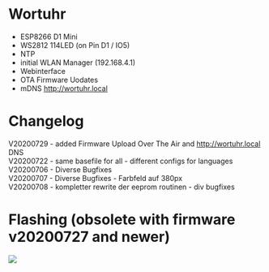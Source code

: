 # Wortuhr

* ESP8266 D1 Mini
* WS2812 114LED (on Pin D1 / IO5)
* NTP
* initial WLAN Manager (192.168.4.1)
* Webinterface
* OTA Firmware Uodates
* mDNS http://wortuhr.local

# Changelog  
V20200729 - added Firmware Upload Over The Air and http://wortuhr.local DNS   
V20200722 - same basefile for all - different configs for languages  
V20200706 - Diverse Bugfixes  
V20200707 - Diverse Bugfixes - Farbfeld auf 380px  
V20200708 - kompletter rewrite der eeprom routinen - div bugfixes  

# Flashing (obsolete with firmware v20200727 and newer)
<img src=https://github.com/eokgnah/Wortuhr/blob/master/Flash.png>

